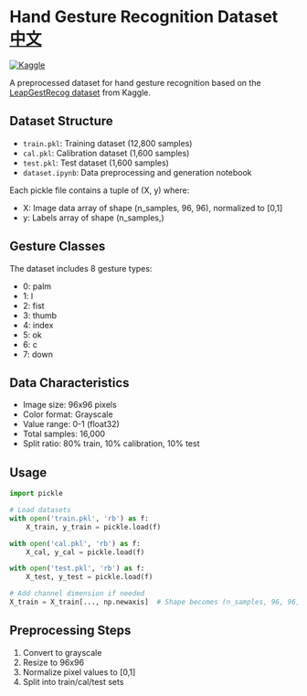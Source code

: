 # Hand Gesture Recognition Dataset [中文](./GESTURE_RECOGNITION_DATASET_cn.md)

[![Kaggle](https://img.shields.io/badge/Kaggle-Dataset-blue.svg)](https://www.kaggle.com/datasets/gti-upm/leapgestrecog)

A preprocessed dataset for hand gesture recognition based on the [LeapGestRecog dataset](https://www.kaggle.com/datasets/gti-upm/leapgestrecog) from Kaggle.

## Dataset Structure

- `train.pkl`: Training dataset (12,800 samples)
- `cal.pkl`: Calibration dataset (1,600 samples)
- `test.pkl`: Test dataset (1,600 samples)
- `dataset.ipynb`: Data preprocessing and generation notebook

Each pickle file contains a tuple of (X, y) where:
- X: Image data array of shape (n_samples, 96, 96), normalized to [0,1]
- y: Labels array of shape (n_samples,)

## Gesture Classes

The dataset includes 8 gesture types:
- 0: palm
- 1: l
- 2: fist
- 3: thumb
- 4: index
- 5: ok
- 6: c
- 7: down

## Data Characteristics

- Image size: 96x96 pixels
- Color format: Grayscale
- Value range: 0-1 (float32)
- Total samples: 16,000
- Split ratio: 80% train, 10% calibration, 10% test

## Usage

```python
import pickle

# Load datasets
with open('train.pkl', 'rb') as f:
    X_train, y_train = pickle.load(f)

with open('cal.pkl', 'rb') as f:
    X_cal, y_cal = pickle.load(f)

with open('test.pkl', 'rb') as f:
    X_test, y_test = pickle.load(f)

# Add channel dimension if needed
X_train = X_train[..., np.newaxis]  # Shape becomes (n_samples, 96, 96, 1)
```

## Preprocessing Steps
1. Convert to grayscale
2. Resize to 96x96
3. Normalize pixel values to [0,1]
4. Split into train/cal/test sets